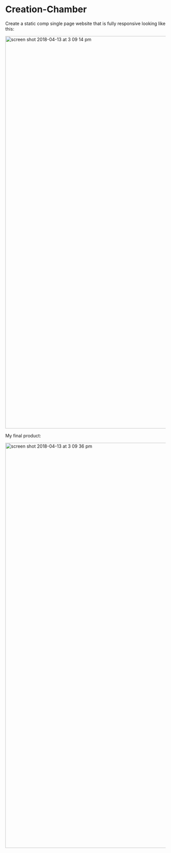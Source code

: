 # Creation-Chamber


Create a static comp single page website that is fully responsive looking like this:

<img width="1233" alt="screen shot 2018-04-13 at 3 09 14 pm" src="https://user-images.githubusercontent.com/13769765/38758197-1b332c20-3f2d-11e8-92c2-b3b744fa31d6.png">


My final product:

<img width="1273" alt="screen shot 2018-04-13 at 3 09 36 pm" src="https://user-images.githubusercontent.com/13769765/38758237-4764f5a8-3f2d-11e8-9b38-a2da6c3dc518.png">
